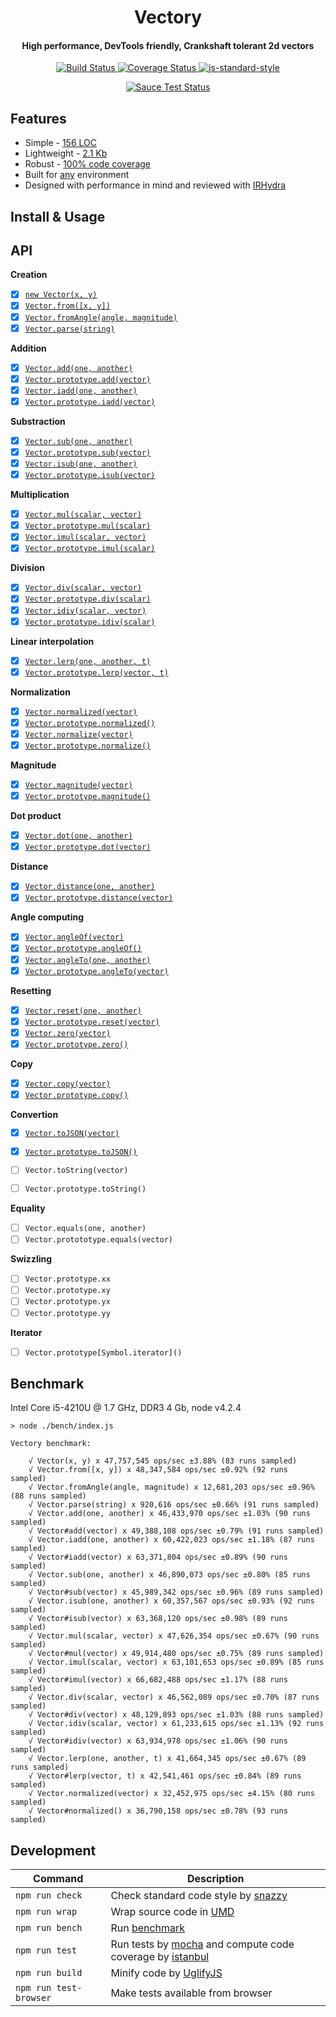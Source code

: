 <h1 align="center">Vectory</h1>
<h4 align="center">High performance, DevTools friendly, Crankshaft tolerant 2d vectors</h4>

<p align="center">
   <a href="https://travis-ci.org/broadsw0rd/vectory" target="_blank">
      <img src="https://travis-ci.org/broadsw0rd/vectory.svg?branch=master" alt="Build Status" target="_blank"></img>
   </a>
   <a href='https://coveralls.io/github/broadsw0rd/vectory?branch=master' target="_blank">
      <img src='https://coveralls.io/repos/broadsw0rd/vectory/badge.svg?branch=master&service=github' alt='Coverage Status' />
   </a>
   <a href="https://github.com/feross/standard" target="_blank">
      <img src="https://img.shields.io/badge/code%20style-standard-brightgreen.svg?style=flat" alt="js-standard-style"></img>
   </a>
</p>

<p align="center">
   <a href="https://saucelabs.com/u/fantabulous-js" target="_blank">
      <img src="https://saucelabs.com/browser-matrix/fantabulous-js.svg" alt="Sauce Test Status"/>
   </a>
</p>

## Features

- Simple - [156 LOC](https://github.com/broadsw0rd/vectory/blob/master/src/vectory.js#L156)
- Lightweight - [2.1 Kb](https://github.com/broadsw0rd/vectory/blob/master/dist/vectory.min.js)
- Robust - [100% code coverage](https://coveralls.io/github/broadsw0rd/vectory?branch=master)
- Built for [any](https://github.com/broadsw0rd/vectory/blob/master/dist/vectory.js#L9) environment
- Designed with performance in mind and reviewed with [IRHydra](http://mrale.ph/irhydra/2/)

## Install & Usage

## API

**Creation**

- [x] [`new Vector(x, y)`](https://github.com/broadsw0rd/vectory/blob/master/src/vectory.js#L1)
- [x] [`Vector.from([x, y])`](https://github.com/broadsw0rd/vectory/blob/master/src/vectory.js#L8)
- [x] [`Vector.fromAngle(angle, magnitude)`](https://github.com/broadsw0rd/vectory/blob/master/src/vectory.js#L12)
- [x] [`Vector.parse(string)`](https://github.com/broadsw0rd/vectory/blob/master/src/vectory.js#L16)

**Addition**

- [x] [`Vector.add(one, another)`](https://github.com/broadsw0rd/vectory/blob/master/src/vectory.js#L20)
- [x] [`Vector.prototype.add(vector)`](https://github.com/broadsw0rd/vectory/blob/master/src/vectory.js#L24)
- [x] [`Vector.iadd(one, another)`](https://github.com/broadsw0rd/vectory/blob/master/src/vectory.js#L28)
- [x] [`Vector.prototype.iadd(vector)`](https://github.com/broadsw0rd/vectory/blob/master/src/vectory.js#L32)

**Substraction**

- [x] [`Vector.sub(one, another)`](https://github.com/broadsw0rd/vectory/blob/master/src/vectory.js#L38)
- [x] [`Vector.prototype.sub(vector)`](https://github.com/broadsw0rd/vectory/blob/master/src/vectory.js#L42)
- [x] [`Vector.isub(one, another)`](https://github.com/broadsw0rd/vectory/blob/master/src/vectory.js#L46)
- [x] [`Vector.prototype.isub(vector)`](https://github.com/broadsw0rd/vectory/blob/master/src/vectory.js#L50)

**Multiplication**

- [x] [`Vector.mul(scalar, vector)`](https://github.com/broadsw0rd/vectory/blob/master/src/vectory.js#L56)
- [x] [`Vector.prototype.mul(scalar)`](https://github.com/broadsw0rd/vectory/blob/master/src/vectory.js#L60)
- [x] [`Vector.imul(scalar, vector)`](https://github.com/broadsw0rd/vectory/blob/master/src/vectory.js#L64)
- [x] [`Vector.prototype.imul(scalar)`](https://github.com/broadsw0rd/vectory/blob/master/src/vectory.js#L68)

**Division**

- [x] [`Vector.div(scalar, vector)`](https://github.com/broadsw0rd/vectory/blob/master/src/vectory.js#L74)
- [x] [`Vector.prototype.div(scalar)`](https://github.com/broadsw0rd/vectory/blob/master/src/vectory.js#L78)
- [x] [`Vector.idiv(scalar, vector)`](https://github.com/broadsw0rd/vectory/blob/master/src/vectory.js#L82)
- [x] [`Vector.prototype.idiv(scalar)`](https://github.com/broadsw0rd/vectory/blob/master/src/vectory.js#L86)

**Linear interpolation**

- [x] [`Vector.lerp(one, another, t)`](https://github.com/broadsw0rd/vectory/blob/master/src/vectory.js#L92)
- [x] [`Vector.prototype.lerp(vector, t)`](https://github.com/broadsw0rd/vectory/blob/master/src/vectory.js#L96)

**Normalization**

- [x] [`Vector.normalized(vector)`](https://github.com/broadsw0rd/vectory/blob/master/src/vectory.js#L102)
- [x] [`Vector.prototype.normalized()`](https://github.com/broadsw0rd/vectory/blob/master/src/vectory.js#L106)
- [x] [`Vector.normalize(vector)`](https://github.com/broadsw0rd/vectory/blob/master/src/vectory.js#L117)
- [x] [`Vector.prototype.normalize()`](https://github.com/broadsw0rd/vectory/blob/master/src/vectory.js#L121)

**Magnitude**

- [x] [`Vector.magnitude(vector)`](https://github.com/broadsw0rd/vectory/blob/master/src/vectory.js#L132)
- [x] [`Vector.prototype.magnitude()`](https://github.com/broadsw0rd/vectory/blob/master/src/vectory.js#L136)

**Dot product**

- [x] [`Vector.dot(one, another)`](https://github.com/broadsw0rd/vectory/blob/master/src/vectory.js#L140)
- [x] [`Vector.prototype.dot(vector)`](https://github.com/broadsw0rd/vectory/blob/master/src/vectory.js#L144)

**Distance**

- [x] [`Vector.distance(one, another)`](https://github.com/broadsw0rd/vectory/blob/master/src/vectory.js#L148)
- [x] [`Vector.prototype.distance(vector)`](https://github.com/broadsw0rd/vectory/blob/master/src/vectory.js#L152)

**Angle computing**

- [x] [`Vector.angleOf(vector)`](https://github.com/broadsw0rd/vectory/blob/master/src/vectory.js#L158)
- [x] [`Vector.prototype.angleOf()`](https://github.com/broadsw0rd/vectory/blob/master/src/vectory.js#L162)
- [x] [`Vector.angleTo(one, another)`](https://github.com/broadsw0rd/vectory/blob/master/src/vectory.js#L166)
- [x] [`Vector.prototype.angleTo(vector)`](https://github.com/broadsw0rd/vectory/blob/master/src/vectory.js#L170)

**Resetting**

- [x] [`Vector.reset(one, another)`](https://github.com/broadsw0rd/vectory/blob/master/src/vectory.js#L174)
- [x] [`Vector.prototype.reset(vector)`](https://github.com/broadsw0rd/vectory/blob/master/src/vectory.js#L178)
- [x] [`Vector.zero(vector)`](https://github.com/broadsw0rd/vectory/blob/master/src/vectory.js#L184)
- [x] [`Vector.prototype.zero()`](https://github.com/broadsw0rd/vectory/blob/master/src/vectory.js#L188)

**Copy**

- [x] [`Vector.copy(vector)`](https://github.com/broadsw0rd/vectory/blob/master/src/vectory.js#L194)
- [x] [`Vector.prototype.copy()`](https://github.com/broadsw0rd/vectory/blob/master/src/vectory.js#L198)

**Convertion**

- [x] [`Vector.toJSON(vector)`](https://github.com/broadsw0rd/vectory/blob/master/src/vectory.js#L202)
- [x] [`Vector.prototype.toJSON()`](https://github.com/broadsw0rd/vectory/blob/master/src/vectory.js#L206)
- [ ] `Vector.toString(vector)`
- [ ] `Vector.prototype.toString()`


**Equality**

- [ ] `Vector.equals(one, another)`
- [ ] `Vector.protototype.equals(vector)`

**Swizzling**

- [ ] `Vector.prototype.xx`
- [ ] `Vector.prototype.xy`
- [ ] `Vector.prototype.yx`
- [ ] `Vector.prototype.yy`

**Iterator**

- [ ] `Vector.prototype[Symbol.iterator]()`

## Benchmark

Intel Core i5-4210U @ 1.7 GHz, DDR3 4 Gb, node v4.2.4

```
> node ./bench/index.js

Vectory benchmark:

	√ Vector(x, y) x 47,757,545 ops/sec ±3.88% (83 runs sampled)
	√ Vector.from([x, y]) x 48,347,584 ops/sec ±0.92% (92 runs sampled)
	√ Vector.fromAngle(angle, magnitude) x 12,681,203 ops/sec ±0.96% (88 runs sampled)
	√ Vector.parse(string) x 920,616 ops/sec ±0.66% (91 runs sampled)
	√ Vector.add(one, another) x 46,433,970 ops/sec ±1.03% (90 runs sampled)
	√ Vector#add(vector) x 49,388,108 ops/sec ±0.79% (91 runs sampled)
	√ Vector.iadd(one, another) x 60,422,023 ops/sec ±1.18% (87 runs sampled)
	√ Vector#iadd(vector) x 63,371,804 ops/sec ±0.89% (90 runs sampled)
	√ Vector.sub(one, another) x 46,890,073 ops/sec ±0.80% (85 runs sampled)
	√ Vector#sub(vector) x 45,989,342 ops/sec ±0.96% (89 runs sampled)
	√ Vector.isub(one, another) x 60,357,567 ops/sec ±0.93% (92 runs sampled)
	√ Vector#isub(vector) x 63,368,120 ops/sec ±0.98% (89 runs sampled)
	√ Vector.mul(scalar, vector) x 47,626,354 ops/sec ±0.67% (90 runs sampled)
	√ Vector#mul(vector) x 49,914,480 ops/sec ±0.75% (89 runs sampled)
	√ Vector.imul(scalar, vector) x 63,101,653 ops/sec ±0.89% (85 runs sampled)
	√ Vector#imul(vector) x 66,682,488 ops/sec ±1.17% (88 runs sampled)
	√ Vector.div(scalar, vector) x 46,562,089 ops/sec ±0.70% (87 runs sampled)
	√ Vector#div(vector) x 48,129,893 ops/sec ±1.03% (88 runs sampled)
	√ Vector.idiv(scalar, vector) x 61,233,615 ops/sec ±1.13% (92 runs sampled)
	√ Vector#idiv(vector) x 63,934,978 ops/sec ±1.06% (90 runs sampled)
	√ Vector.lerp(one, another, t) x 41,664,345 ops/sec ±0.67% (89 runs sampled)
	√ Vector#lerp(vector, t) x 42,541,461 ops/sec ±0.84% (89 runs sampled)
	√ Vector.normalized(vector) x 32,452,975 ops/sec ±4.15% (80 runs sampled)
	√ Vector#normalized() x 36,790,158 ops/sec ±0.78% (93 runs sampled)

```

## Development

Command | Description
--------| -----------
`npm run check` | Check standard code style by [snazzy](https://www.npmjs.com/package/snazzy)
`npm run wrap` | Wrap source code in [UMD](https://github.com/umdjs/umd)
`npm run bench` | Run [benchmark](http://benchmarkjs.com/)
`npm run test` | Run tests by [mocha](https://mochajs.org/) and compute code coverage by [istanbul](https://github.com/gotwarlost/istanbul)
`npm run build` | Minify code by [UglifyJS](https://github.com/mishoo/UglifyJS)
`npm run test-browser` | Make tests available from browser
